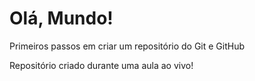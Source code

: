 # Olá, Mundo!
 Primeiros passos em criar um repositório do Git e GitHub

 Repositório criado durante uma aula ao vivo!

